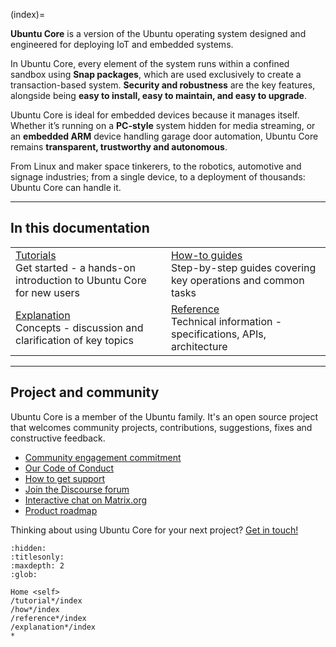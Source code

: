 (index)=

**Ubuntu Core** is a version of the Ubuntu operating system designed and engineered for deploying IoT and embedded systems.

In Ubuntu Core, every element of the system runs within a confined sandbox using **Snap packages**, which are used exclusively to create a transaction-based system. **Security and robustness** are the key features, alongside being **easy to install, easy to maintain, and easy to upgrade**.

Ubuntu Core is ideal for embedded devices because it manages itself. Whether it’s running on a **PC-style** system hidden for media streaming, or an **embedded ARM** device handling garage door automation, Ubuntu Core remains **transparent, trustworthy and autonomous**.

From Linux and maker space tinkerers, to the robotics, automotive and signage industries; from a single device, to a deployment of thousands: Ubuntu Core can handle it.

---

## In this documentation

| | |
|--|--|
|  [Tutorials](/tutorials/index)</br>  Get started - a hands-on introduction to Ubuntu Core for new users </br> |  [How-to guides](/how-to-guides/index) </br> Step-by-step guides covering key operations and common tasks |
| [Explanation](/explanation/index) </br> Concepts - discussion and clarification of key topics  | [Reference](/reference/index) </br> Technical information - specifications, APIs, architecture |

---

## Project and community

Ubuntu Core is a member of the Ubuntu family. It's an open source project that welcomes community projects, contributions, suggestions, fixes and constructive feedback. 

* [Community engagement commitment](/)
* [Our Code of Conduct](https://launchpad.net/codeofconduct/2.0)
* [How to get support](https://ubuntu.com/support/community-support)
* [Join the Discourse forum](https://forum.snapcraft.io/c/device/10)
* [Interactive chat on Matrix.org](https://matrix.to/#/#snapd:ubuntu.com)
* [Product roadmap](https://snapcraft.io/docs/snapd-roadmap)

Thinking about using Ubuntu Core for your next project? [Get in touch!](https://ubuntu.com/core/contact-us?product=core-overview) 

<!-- Metadata for discourse module -->

```{toctree}
:hidden:
:titlesonly:
:maxdepth: 2
:glob:

Home <self>
/tutorial*/index
/how*/index
/reference*/index
/explanation*/index
*
